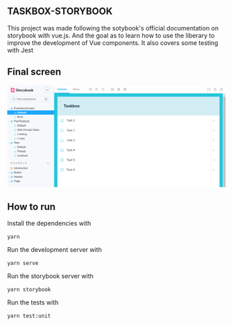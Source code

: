 
## TASKBOX-STORYBOOK 

This project was made following the sotybook's official documentation on storybook with vue.js. And the goal as to learn how to use the liberary to improve the development of Vue components. It also covers some testing with Jest

## Final screen
![Final screen](/screenshtos/final-result.png)

## How to run
Install the dependencies with
```
yarn 
```

Run the development server with
```
yarn serve
```

Run the storybook server with
```
yarn storybook
```

Run the tests with
```
yarn test:unit
```

